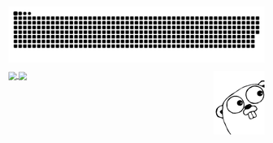 ![github contribution grid snake animation](https://raw.githubusercontent.com/LazarenkoA/LazarenkoA/output/github-contribution-grid-snake-dark.svg#gh-dark-mode-only)


<a href="https://github.com/LazarenkoA">
  <img height=200 align="center" src="https://github-readme-stats.vercel.app/api?username=lazarenkoa" />
</a>
<a href="https://github.com/LazarenkoA"> 
  <img height=200 align="center" src="https://github-readme-stats.vercel.app/api/top-langs?username=lazarenkoa&layout=compact&langs_count=8&card_width=320" />
</a>

<span>
  <img src="gopher.png"  width="100" align="right"/>
</span>


